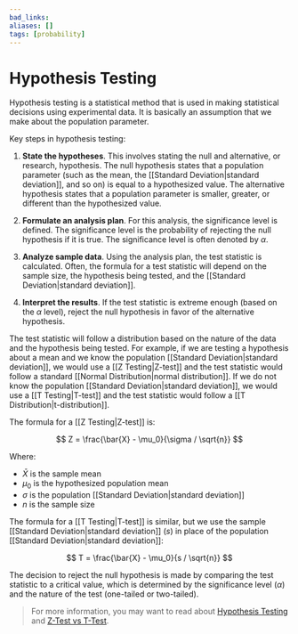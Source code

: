 ```yaml
---
bad_links: 
aliases: []
tags: [probability]
---
```

# Hypothesis Testing

Hypothesis testing is a statistical method that is used in making statistical decisions using experimental data. It is basically an assumption that we make about the population parameter.

Key steps in hypothesis testing:

1. **State the hypotheses**. This involves stating the null and alternative, or research, hypothesis. The null hypothesis states that a population parameter (such as the mean, the [[Standard Deviation|standard deviation]], and so on) is equal to a hypothesized value. The alternative hypothesis states that a population parameter is smaller, greater, or different than the hypothesized value.

2. **Formulate an analysis plan**. For this analysis, the significance level is defined. The significance level is the probability of rejecting the null hypothesis if it is true. The significance level is often denoted by $\alpha$.

3. **Analyze sample data**. Using the analysis plan, the test statistic is calculated. Often, the formula for a test statistic will depend on the sample size, the hypothesis being tested, and the [[Standard Deviation|standard deviation]].

4. **Interpret the results**. If the test statistic is extreme enough (based on the $\alpha$ level), reject the null hypothesis in favor of the alternative hypothesis.

The test statistic will follow a distribution based on the nature of the data and the hypothesis being tested. For example, if we are testing a hypothesis about a mean and we know the population [[Standard Deviation|standard deviation]], we would use a [[Z Testing|Z-test]] and the test statistic would follow a standard [[Normal Distribution|normal distribution]]. If we do not know the population [[Standard Deviation|standard deviation]], we would use a [[T Testing|T-test]] and the test statistic would follow a [[T Distribution|t-distribution]].

The formula for a [[Z Testing|Z-test]] is:

$$
Z = \frac{\bar{X} - \mu_0}{\sigma / \sqrt{n}}
$$

Where:
- $\bar{X}$ is the sample mean
- $\mu_0$ is the hypothesized population mean
- $\sigma$ is the population [[Standard Deviation|standard deviation]]
- $n$ is the sample size

The formula for a [[T Testing|T-test]] is similar, but we use the sample [[Standard Deviation|standard deviation]] ($s$) in place of the population [[Standard Deviation|standard deviation]]:

$$
T = \frac{\bar{X} - \mu_0}{s / \sqrt{n}}
$$

The decision to reject the null hypothesis is made by comparing the test statistic to a critical value, which is determined by the significance level ($\alpha$) and the nature of the test (one-tailed or two-tailed).

> For more information, you may want to read about [Hypothesis Testing](https://www.google.com/search?q=Hypothesis+Testing) and [Z-Test vs T-Test](https://www.google.com/search?q=Z-Test+vs+T-Test).
